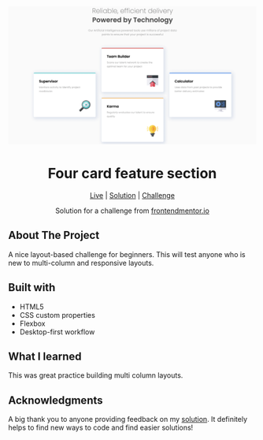 ![Four card feature section](https://github.com/NathanRayM/Four-card-feature-section-Frontend-Mentor/blob/main/Four%20card%20feature%20section%20SS.png)

<h1 align="center">Four card feature section</h1>

<div align="center">

[Live]( https://nathanraym.github.io/Four-card-feature-section-Frontend-Mentor/)
| [Solution](https://github.com/NathanRayM/Four-card-feature-section-Frontend-Mentor.git)
| [Challenge](https://www.frontendmentor.io/challenges/four-card-feature-section-weK1eFYK)

Solution for a challenge from [frontendmentor.io](https://www.frontendmentor.io/)

</div>

## About The Project

A nice layout-based challenge for beginners. This will test anyone who is new to multi-column and responsive layouts.

## Built with

- HTML5
- CSS custom properties
- Flexbox
- Desktop-first workflow

## What I learned

This was great practice building multi column layouts.

## Acknowledgments

A big thank you to anyone providing feedback on my [solution](). It definitely helps to find new ways to code and find easier solutions!
